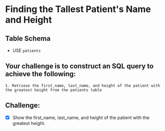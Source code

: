 # Finding the Tallest Patient's Name and Height

## Table Schema
- USE `patients`

## Your challenge is to construct an SQL query to achieve the following:

    1. Retrieve the first_name, last_name, and height of the patient with the greatest height from the patients table

## Challenge:

- [x] Show the first_name, last_name, and height of the patient with the greatest height.